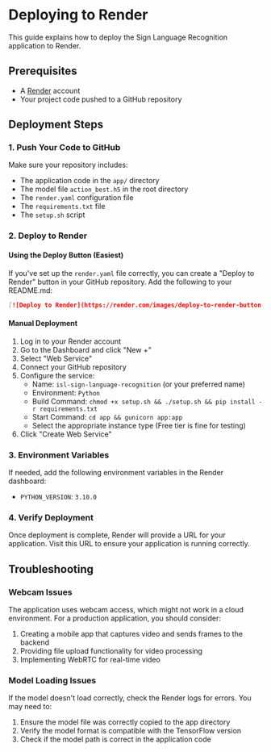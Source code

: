# Deploying to Render

This guide explains how to deploy the Sign Language Recognition application to Render.

## Prerequisites

- A [Render](https://render.com/) account
- Your project code pushed to a GitHub repository

## Deployment Steps

### 1. Push Your Code to GitHub

Make sure your repository includes:
- The application code in the `app/` directory
- The model file `action_best.h5` in the root directory
- The `render.yaml` configuration file
- The `requirements.txt` file
- The `setup.sh` script

### 2. Deploy to Render

#### Using the Deploy Button (Easiest)

If you've set up the `render.yaml` file correctly, you can create a "Deploy to Render" button in your GitHub repository. Add the following to your README.md:

```markdown
[![Deploy to Render](https://render.com/images/deploy-to-render-button.svg)](https://render.com/deploy)
```

#### Manual Deployment

1. Log in to your Render account
2. Go to the Dashboard and click "New +"
3. Select "Web Service"
4. Connect your GitHub repository
5. Configure the service:
   - Name: `isl-sign-language-recognition` (or your preferred name)
   - Environment: `Python`
   - Build Command: `chmod +x setup.sh && ./setup.sh && pip install -r requirements.txt`
   - Start Command: `cd app && gunicorn app:app`
   - Select the appropriate instance type (Free tier is fine for testing)
6. Click "Create Web Service"

### 3. Environment Variables

If needed, add the following environment variables in the Render dashboard:
- `PYTHON_VERSION`: `3.10.0`

### 4. Verify Deployment

Once deployment is complete, Render will provide a URL for your application. Visit this URL to ensure your application is running correctly.

## Troubleshooting

### Webcam Issues

The application uses webcam access, which might not work in a cloud environment. For a production application, you should consider:

1. Creating a mobile app that captures video and sends frames to the backend
2. Providing file upload functionality for video processing
3. Implementing WebRTC for real-time video

### Model Loading Issues

If the model doesn't load correctly, check the Render logs for errors. You may need to:

1. Ensure the model file was correctly copied to the app directory
2. Verify the model format is compatible with the TensorFlow version
3. Check if the model path is correct in the application code 